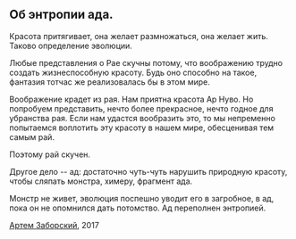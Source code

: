 ## Об энтропии ада.

Красота притягивает, она желает размножаться, она желает жить. Таково определение эволюции. 
  
Любые представления о Рае скучны потому, что воображению трудно создать жизнеспособную красоту. Будь оно способно на такое, фантазия тотчас же реализовалась бы в этом мире. 

Воображение крадет из рая. Нам приятна красота Ар Нуво. Но попробуем представить, нечто более прекрасное, нечто годное для убранства рая. Если нам удастся вообразить это, то мы непременно попытаемся воплотить эту красоту в нашем мире, обесценивая тем самым рай.

Поэтому рай скучен. 

Другое дело -- ад: достаточно чуть-чуть нарушить природную красоту, чтобы сляпать монстра, химеру, фрагмент ада. 

Монстр не живет, эволюция поспешно уводит его в загробное, в ад, пока он не опомнился дать потомство. Ад переполнен энтропией. 

  
    
      
      
  
  
[Артем Заборский](http://www.zaborskiy.org/), 2017

